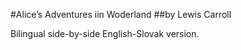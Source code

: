 #Alice’s Adventures iin Woderland
##by Lewis Carroll

Bilingual side-by-side English-Slovak version.
